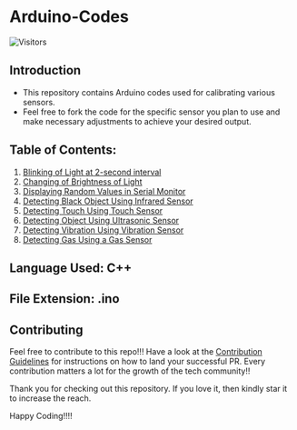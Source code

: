 # Arduino-Codes
![Visitors](https://api.visitorbadge.io/api/visitors?path=https%3A%2F%2Fgithub.com%2FAgnik7%2FArduino-Codes&countColor=%23dce775)
## Introduction
- This repository contains Arduino codes used for calibrating various sensors.
- Feel free to fork the code for the specific sensor you plan to use and make necessary adjustments to achieve your desired output.

## Table of Contents:
1. [Blinking of Light at 2-second interval](https://github.com/Agnik7/Arduino-Codes/blob/main/Blink_light/Blink_light.ino)
2. [Changing of Brightness of Light](https://github.com/Agnik7/Arduino-Codes/blob/main/Brightness_alter/Brightness_alter.ino)
3. [Displaying Random Values in Serial Monitor](https://github.com/Agnik7/Arduino-Codes/blob/main/Serial_Monitor_Use/Serial_Monitor_Use.ino)
4. [Detecting Black Object Using Infrared Sensor](https://github.com/Agnik7/Arduino-Codes/blob/main/Black_object/Black_object.ino)
5. [Detecting Touch Using Touch Sensor](https://github.com/Agnik7/Arduino-Codes/blob/main/Touch_sensor/Touch_sensor.ino)
6. [Detecting Object Using Ultrasonic Sensor](https://github.com/Agnik7/Arduino-Codes/blob/main/Object_detect/Object_detect.ino)
7. [Detecting Vibration Using Vibration Sensor](https://github.com/Agnik7/Arduino-Codes/blob/main/Vibration_sensor/Vibration_sensor.ino)
8. [Detecting Gas Using a Gas Sensor](https://github.com/Agnik7/Arduino-Codes/blob/main/Gas_detect/Gas_detect.ino)


## Language Used: C++

## File Extension: .ino

## Contributing

Feel free to contribute to this repo!!! Have a look at the [Contribution Guidelines](https://github.com/Agnik7/Arduino-Codes/blob/main/Contributing.md) for instructions on how to land your successful PR. Every contribution matters a lot for the growth of the tech community!!

Thank you for checking out this repository. If you love it, then kindly star it to increase the reach.

Happy Coding!!!!
